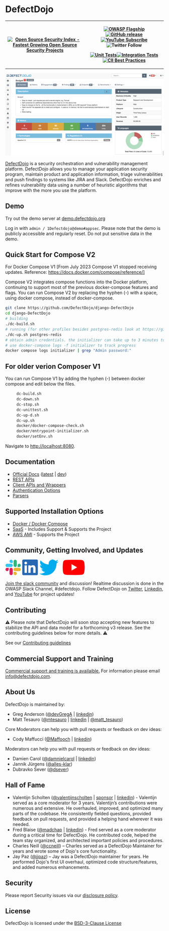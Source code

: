 # DefectDojo

<table>
   <tr styl="margin: 0; position: absolute; top: 50%; -ms-transform: translateY(-50%); transform: translateY(-50%);">
     <th><a href="https://opensourcesecurityindex.io/" target="_blank" rel="noopener">
         <img style="width: 282px; height: 56px" src="https://opensourcesecurityindex.io/badge.svg"
           alt="Open Source Security Index - Fastest Growing Open Source Security Projects" width="282" height="56" />
       </a></th>
     <th>
       <p><a href="https://www.owasp.org/index.php/OWASP_DefectDojo_Project"><img
             src="https://img.shields.io/badge/owasp-flagship%20project-orange.svg" alt="OWASP Flagship"></a> <a
           href="https://github.com/DefectDojo/django-DefectDojo"><img
             src="https://img.shields.io/github/release/DefectDojo/django-DefectDojo.svg" alt="GitHub release"></a> <a
           href="https://www.youtube.com/channel/UCWw9qzqptiIvTqSqhOFuCuQ"><img
             src="https://img.shields.io/badge/youtube-subscribe-%23c4302b.svg" alt="YouTube Subscribe"></a> <img
           src="https://img.shields.io/twitter/follow/defectdojo.svg?style=social&amp;label=Follow" alt="Twitter Follow">
       </p>
       <p><a href="https://github.com/DefectDojo/django-DefectDojo/actions"><img
             src="https://github.com/DefectDojo/django-DefectDojo/actions/workflows/unit-tests.yml/badge.svg?branch=master"
             alt="Unit Tests"></a><a href="https://github.com/DefectDojo/django-DefectDojo/actions"><img
             src="https://github.com/DefectDojo/django-DefectDojo/actions/workflows/integration-tests.yml/badge.svg?branch=master"
             alt="Integration Tests"></a> <a href="https://bestpractices.coreinfrastructure.org/projects/2098"><img
             src="https://bestpractices.coreinfrastructure.org/projects/2098/badge" alt="CII Best Practices"></a></p>
     </th>
   </tr>
 </table>

![Screenshot of DefectDojo](https://raw.githubusercontent.com/DefectDojo/django-DefectDojo/dev/docs/static/images/screenshot1.png)

[DefectDojo](https://www.defectdojo.com/) is a security orchestration and
vulnerability management platform.
DefectDojo allows you to manage your application security program, maintain
product and application information, triage vulnerabilities and
push findings to systems like JIRA and Slack. DefectDojo enriches and
refines vulnerability data using a number of heuristic algorithms that
improve with the more you use the platform.

## Demo

Try out the demo server at [demo.defectdojo.org](https://demo.defectdojo.org)

Log in with `admin / 1Defectdojo@demo#appsec`. Please note that the demo is publicly accessible and regularly reset. Do not put sensitive data in the demo.

## Quick Start for Compose V2
For Docker Compose V1 [From July 2023 Compose V1 stopped receiving updates. Reference: https://docs.docker.com/compose/reference/]

Compose V2 integrates compose functions into the Docker platform, continuing to support most of the previous docker-compose features and flags. You can run Compose V2 by replacing the hyphen (-) with a space, using docker compose, instead of docker-compose.

```sh
git clone https://github.com/DefectDojo/django-DefectDojo
cd django-DefectDojo
# building
./dc-build.sh
# running (for other profiles besides postgres-redis look at https://github.com/DefectDojo/django-DefectDojo/blob/dev/readme-docs/DOCKER.md)
./dc-up.sh postgres-redis
# obtain admin credentials. the initializer can take up to 3 minutes to run
# use docker-compose logs -f initializer to track progress
docker compose logs initializer | grep "Admin password:"
```
## For older verion Composer V1
You can run Compose V1 by adding the hyphen (-) between docker compose and edit below the files. 
```sh
     dc-build.sh
     dc-down.sh
     dc-stop.sh
     dc-unittest.sh
     dc-up-d.sh
     dc-up.sh
     docker/docker-compose-check.sh
     docker/entrypoint-initializer.sh
     docker/setEnv.sh
```


Navigate to <http://localhost:8080>.


## Documentation

- [Official Docs](https://documentation.defectdojo.com/) ([latest](https://documentation.defectdojo.com/) | [dev](https://documentation.defectdojo.com/dev))
- [REST APIs](https://documentation.defectdojo.com/integrations/api-v2-docs/)
- [Client APIs and Wrappers](https://documentation.defectdojo.com/integrations/api-v2-docs/#clients--api-wrappers)
- [Authentication Options](readme-docs/AVAILABLE-PLUGINS.md)
- [Parsers](https://documentation.defectdojo.com/integrations/parsers/)

## Supported Installation Options

* [Docker / Docker Compose](readme-docs/DOCKER.md)
* [SaaS](https://www.defectdojo.com/pricing) - Includes Support & Supports the Project
* [AWS AMI](https://aws.amazon.com/marketplace/pp/prodview-m2a25gr67xbzk) - Supports the Project

## Community, Getting Involved, and Updates

[<img src="https://raw.githubusercontent.com/DefectDojo/django-DefectDojo/dev/docs/static/images/slack-logo-icon.png" alt="Slack" height="50"/>](https://owasp-slack.herokuapp.com/)
[<img src="https://raw.githubusercontent.com/DefectDojo/django-DefectDojo/dev/docs/static/images/Linkedin-logo-icon-png.png" alt="LinkedIn" height="50"/>](https://www.linkedin.com/company/defectdojo)
[<img src="https://raw.githubusercontent.com/DefectDojo/django-DefectDojo/dev/docs/static/images/Twitter_Logo.png" alt="Twitter" height="50"/>](https://twitter.com/defectdojo)
[<img src="https://raw.githubusercontent.com/DefectDojo/django-DefectDojo/dev/docs/static/images/YouTube-Emblem.png" alt="Youtube" height="50"/>](https://www.youtube.com/channel/UCWw9qzqptiIvTqSqhOFuCuQ)

[Join the slack community](https://owasp.org/slack/invite) and discussion! Realtime discussion is done in the OWASP Slack Channel, #defectdojo.
Follow DefectDojo on [Twitter](https://twitter.com/defectdojo), [Linkedin](https://www.linkedin.com/company/defectdojo), and [YouTube](https://www.youtube.com/channel/UCWw9qzqptiIvTqSqhOFuCuQ) for project updates!

## Contributing

:warning: Please note that DefectDojo will soon stop accepting new features to stabilize the API and data model for a
forthcoming v3 release. See the contributing guidelines below for more details. :warning:

See our [Contributing guidelines](readme-docs/CONTRIBUTING.md)

## Commercial Support and Training
[Commercial support and training is availaible.](https://www.defectdojo.com/) For information please email info@defectdojo.com.

## About Us

DefectDojo is maintained by:
* Greg Anderson ([@devGregA](https://github.com/devgrega) | [linkedin](https://www.linkedin.com/in/g-anderson/))
* Matt Tesauro ([@mtesauro](https://github.com/mtesauro) | [linkedin](https://www.linkedin.com/in/matttesauro/) | [@matt_tesauro](https://twitter.com/matt_tesauro))

Core Moderators can help you with pull requests or feedback on dev ideas:
* Cody Maffucci ([@Maffooch](https://github.com/maffooch) | [linkedin](https://www.linkedin.com/in/cody-maffucci))

Moderators can help you with pull requests or feedback on dev ideas:
* Damien Carol ([@damnielcarol](https://github.com/damiencarol) | [linkedin](https://www.linkedin.com/in/damien-carol/))
* Jannik Jürgens ([@alles-klar](https://github.com/alles-klar))
* Dubravko Sever ([@dsever](https://github.com/dsever))


## Hall of Fame
* Valentijn Scholten ([@valentijnscholten](https://github.com/valentijnscholten) | [sponsor](https://github.com/sponsors/valentijnscholten) | [linkedin](https://www.linkedin.com/in/valentijn-scholten/)) - Valentijn served as a core moderator for 3 years. Valentijn’s contributions were numerous and extensive. He overhauled, improved, and optimized many parts of the codebase. He consistently fielded questions, provided feedback on pull requests, and provided a helping hand wherever it was needed.
* Fred Blaise ([@madchap](https://github.com/madchap) | [linkedin](https://www.linkedin.com/in/fredblaise/)) - Fred served as a core moderator during a critical time for DefectDojo. He contributed code, helped the team stay organized, and architected important policies and procedures.
* Charles Neill ([@ccneill](https://twitter.com/ccneill)) – Charles served as a
    DefectDojo Maintainer for years and wrote some of Dojo's core functionality.
* Jay Paz ([@jjpaz](https://twitter.com/jjpaz)) – Jay was a DefectDojo
  maintainer for years. He performed Dojo's first UI overhaul, optimized code structure/features, and added numerous enhancements.


## Security

Please report Security issues via our [disclosure policy](readme-docs/SECURITY.md).

## License

DefectDojo is licensed under the [BSD-3-Clause License](LICENSE.md)
